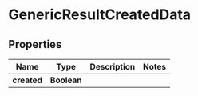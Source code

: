 

# GenericResultCreatedData


## Properties

| Name | Type | Description | Notes |
|------------ | ------------- | ------------- | -------------|
|**created** | **Boolean** |  |  |



